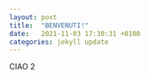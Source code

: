 ```yaml
---
layout: post
title:  "BENVENUTI!"
date:   2021-11-03 17:30:31 +0100
categories: jekyll update
---
```

CIAO 2

[jekyll-docs]: https://jekyllrb.com/docs/home
[jekyll-gh]:   https://github.com/jekyll/jekyll
[jekyll-talk]: https://talk.jekyllrb.com/
